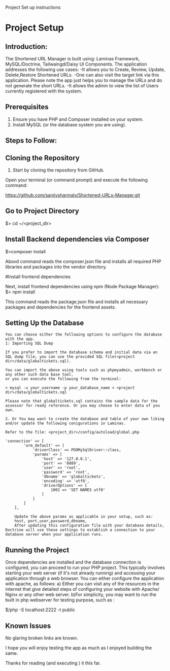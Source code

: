 Project Set up instructions

# Project Setup

## Introduction:

The Shortened URL Manager is built using:
Laminas Framework, MySQL/Doctrine, Tailwaingd/Daisy UI Components.
The application addresses the following use cases:
-It allows you to Create, Review, Update, Delete,Restore Shortened URLs.
-One can also visit the target link via this application. Please note the app just helps you to manage the URLs and do not generate the short URLs.
-It allows the admin to view the list of Users currently registered with the system.

## Prerequisites
1. Ensure you have PHP and Composer installed on your system.
2. Install MySQL (or the database system you are using).


## Steps to Follow:

## Cloning the Repository
1. Start by cloning the repository from GitHub. 

Open your terminal (or command prompt) and execute the following command:
   
   https://github.com/sanjivsharmalv/Shortened-URLs-Manager.git
   
## Go to Project Directory
$> cd ~/<project_dir>

## Install Backend dependencies via Composer

$>composer install

Abovd command reads the composer.json file and installs all required PHP libraries and packages into the vendor directory.

#Install frontend dependencies

Next, install frontend dependencies using npm (Node Package Manager):
$> npm install

This command reads the package.json file and installs all necessary packages and dependencies for the frontend assets.

## Setting Up the Database

    You can choose either the following options to configure the database with the app. 
    1: Importing SQL Dump
 
    If you prefer to import the database schema and initial data via an SQL dump file, you can use the provided SQL file(<project dir>/data/globaltickets.sql). 
    
    You can import the above using tools such as phpmyadmin, workbench or any other such data base tool.
    or you can execute the following from the terminal:

    > mysql -u your_username -p your_database_name < <project dir>/data/globaltickets.sql

    Please note that globaltickets.sql contains the sample data for the assessor for ready reference. Or you may choose to enter data of you own.

    2. Or You may want to create the database and table of your own liking and/or update the following conigurations in Laminas.

    Refer to the file: <project_dir>/config/autoload/global.php

    'connection' => [
            'orm_default' => [
                'driverClass' => PDOMySqlDriver::class,
                'params' => [
                    'host' => '127.0.0.1',
                    'port' => '8889',
                    'user' => 'root',
                    'password' => 'root',
                    'dbname' => 'globaltickets',
                    'encoding' => 'utf8',
                    'driverOptions' => [
                        1002 => 'SET NAMES utf8'
                    ]
                ]
            ]
        ],

        Update the above params as applicable in your setup, such as:
        host, port,user,password,dbname,
        After updating this configuration file with your database details, Doctrine will use these settings to establish a connection to your database server when your application runs.
        
        

## Running the Project

Once dependencies are installed and the database connection is configured, you can proceed to run your PHP project. This typically involves starting your web server (if it's not already running) and accessing your application through a web browser.
You can either configure the application with apache, as follows:
a) Either you can visit any of the resources in the internet that give detailed steps of configuring your website with Apache/ Nginx or any other web server.
b)For simplicity, you may want to run the built in php webserver for testing purpose, such as :

$<projet dir>/php -S localhost:2222 -t public

## Known Issues
No glaring broken links are known. 

I hope you will enjoy testing the app as much as I enjoyed building the same.

Thanks for reading (and executing ) it this far.
